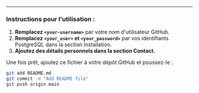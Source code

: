 
---

### **Instructions pour l'utilisation :**

1. **Remplacez `<your-username>`** par votre nom d'utilisateur GitHub.
2. **Remplacez `<your_user>` et `<your_password>`** par vos identifiants PostgreSQL dans la section Installation.
3. **Ajoutez des détails personnels dans la section Contact.**

Une fois prêt, ajoutez ce fichier à votre dépôt GitHub et poussez-le : 

```bash
git add README.md
git commit -m "Add README file"
git push origin main
